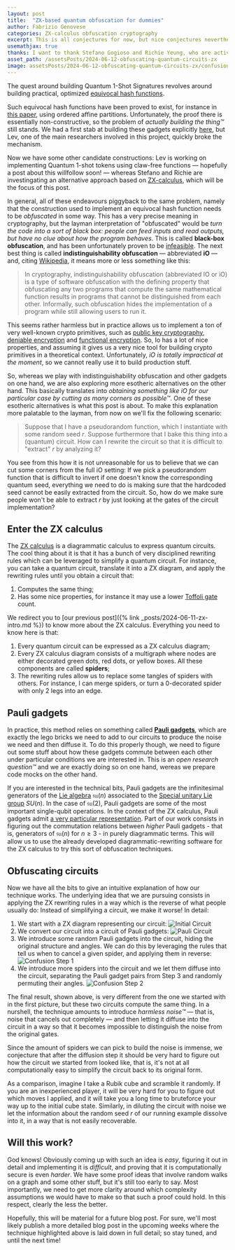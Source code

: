 ```yaml
---
layout: post
title:  "ZX-based quantum obfuscation for dummies"
author: Fabrizio Genovese
categories: ZX-calculus obfuscation cryptography
excerpt: This is all conjectures for now, but nice conjectures nevertheless!
usemathjax: true
thanks: I want to thank Stefano Gogioso and Richie Yeung, who are actively working to figure out this stuff. Pictures of the confusion process by Stefano Gogioso.
asset_path: /assetsPosts/2024-06-12-obfuscating-quantum-circuits-zx
image: assetsPosts/2024-06-12-obfuscating-quantum-circuits-zx/confusion-step-2.png
---
```


The quest around building Quantum 1-Shot Signatures revolves around building practical, optimized [equivocal hash functions](https://github.com/The-QSig-Commission/QSigCommissionWiki/wiki/Hash-function#equivocal-hash-function).

Such equivocal hash functions have been proved to exist, for instance in [this paper](https://eprint.iacr.org/2020/107), using ordered affine partitions. Unfortunately, the proof there is essentially non-constructive, so the problem of *actually building the thing™* still stands. We had a first stab at building these gadgets explicitly [here](https://github.com/The-QSig-Commission/QSigCommissionWiki/wiki/Hash-functions-from-ordered-affine-partitions), but Lev, one of the main researchers involved in this project, quickly broke the mechanism.

Now we have some other candidate constructions: Lev is working on implementing Quantum 1-shot tokens using claw-free functions &mdash; hopefully a post about this willfollow soon! &mdash; whereas Stefano and Richie are investingating an alternative approach based on [ZX-calculus](https://en.wikipedia.org/wiki/ZX-calculus), which will be the focus of this post.

In general, all of these endeavours piggyback to the same problem, namely that the construction used to implement an equivocal hash function needs to be *obfuscated* in some way. This has a very precise meaning in cryptography, but the layman interpretation of "obfuscated" would be *turn the code into a sort of black box: people can feed inputs and read outputs, but have no clue about how the program behaves*. This is called **black-box obfuscation**, and has been unfortunately proven to be [infeasible](https://dash.harvard.edu/bitstream/handle/1/12644697/9034637.pdf). The next best thing is called **indistinguishability obfuscation** &mdash; abbreviated **iO** &mdash; and, citing [Wikipedia](https://en.wikipedia.org/wiki/Indistinguishability_obfuscation), it means more or less something like this:

> In cryptography, indistinguishability obfuscation (abbreviated IO or iO) is a type of software obfuscation with the defining property that obfuscating any two programs that compute the same mathematical function results in programs that cannot be distinguished from each other. Informally, such obfuscation hides the implementation of a program while still allowing users to run it.

This seems rather harmless but in practice allows us to implement a ton of very well-known crypto primitives, such as [public key cryptography](https://en.wikipedia.org/wiki/Public-key_cryptography), [deniable encryption](https://en.wikipedia.org/wiki/Deniable_encryption) and [functional encryption](https://en.wikipedia.org/wiki/Functional_encryption). So, Io has a lot of nice properties, and assuming it gives us a very nice tool for building crypto primitives in a theoretical context. Unfortunately, *iO is totally impractical at the moment*, so we cannot really use it to build production stuff.

So, whereas we play with indistinguishability obfuscation and other gadgets on one hand, we are also exploring more esotheric alternatives on the other hand. This basically translates into *obtaining something like iO for our particular case by cutting as many corners as possible™*. One of these esotheric alternatives is what this post is about. To make this explanation more palatable to the layman, from now on we'll fix the following scenario:

> Suppose that I have a pseudorandom function, which I instantiate with some random seed $r$. Suppose furthermore that I bake this thing into a (quantum) circuit. How can I rewrite the circuit so that it is difficult to "extract" $r$ by analyzing it?

You see from this how it is not unreasonable for us to believe that we can cut some corners from the full iO setting: If we pick a pseudorandom function that is difficult to invert if one doesn't know the corresponding quantum seed, everything we need to do is making sure that the hardcoded seed cannot be easily extracted from the circuit. So, how do we make sure people won't be able to extract $r$ by just looking at the gates of the circuit implementation?

## Enter the ZX calculus

The [ZX calculus](https://en.wikipedia.org/wiki/ZX-calculus) is a diagrammatic calculus to express quantum circuits. The cool thing about it is that it has a bunch of very disciplined rewriting rules which can be leveraged to simplify a quantum circuit. For instance, you can take a quantum circuit, translate it into a ZX diagram, and apply the rewriting rules until you obtain a circuit that:

1. Computes the same thing;
2. Has some nice properties, for instance it may use a lower [Toffoli gate](https://en.wikipedia.org/wiki/Toffoli_gate) count.

We redirect you to [our previous post]({% link _posts/2024-06-11-zx-intro.md %}) to know more about the ZX calculus. Everything you need to know here is that:

1. Every quantum circuit can be expressed as a ZX calculus diagram;
2. Every ZX calculus diagram consists of a multigraph where nodes are either decorated green dots, red dots, or yellow boxes. All these components are called **spiders**;
3. The rewriting rules allow us to replace some tangles of spiders with others. For instance, I can merge spiders, or turn a 0-decorated spider with only 2 legs into an edge.

## Pauli gadgets

In practice, this method relies on something called [**Pauli gadgets**](https://arxiv.org/pdf/1906.01734), which are exactly the lego bricks we need to add to our circuits to produce the noise we need and then diffuse it. To do this properly though, we need to figure out some stuff about how these gadgets commute between each other under particular conditions we are interested in. This is an *open research question™* and we are exactly doing so on one hand, wereas we prepare code mocks on the other hand.

If you are interested in the technical bits, Pauli gadgets are the infinitesimal generators of the [Lie algebra](https://en.wikipedia.org/wiki/Special_unitary_group#Lie_algebra) $\mathfrak{su}(n)$ associated to the [Special unitary Lie group](https://en.wikipedia.org/wiki/Special_unitary_group) $SU(n)$. In the case of $\mathfrak{su}(2)$, Pauli gadgets are some of the most important single-qubit operations. In the context of the ZX calculus, Pauli gadgets admit [a very particular representation](). Part of our work consists in figuring out the commutation relations between *higher* Pauli gadgets - that is, generators of $\mathfrak{su}(n)$ for $n \geq 3$ - in purely diagrammatic terms. This will allow us to use the already developed diagrammatic-rewriting software for the ZX calculus to try this sort of obfuscation techniques.

## Obfuscating circuits

Now we have all the bits to give an intuitive explanation of how our technique works. The underlying idea that we are pursuing consists in applying the ZX rewriting rules in a way which is the reverse of what people usually do: Instead of simplifying a circuit, we make it worse! In detail:

1. We start with a ZX diagram representing our circuit:
    ![Initial Circuit]({{page.asset_path}}/initial-circuit.png)
2. We convert our circuit into a circuit of Pauli gadgets:
    ![Pauli Circuit]({{page.asset_path}}/pauli-circuit.png)
3. We introduce some random Pauli gadgets into the circuit, hiding the original structure and angles. We can do this by leveraging the rules that tell us when to cancel a given spider, and applying them in reverse:
    ![Confusion Step 1]({{page.asset_path}}/confusion-step-1.png)
4. We introduce more spiders into the circuit and we let them diffuse into the circuit, separating the Pauli gadget pairs from Step 3 and randomly permuting their angles.
    ![Confusion Step 2]({{page.asset_path}}/confusion-step-2.png)

The final result, shown above, is very different from the one we started with in the first picture, but these two circuits compute the same thing.
In a nurshell, the technique amounts to introduce *harmless noise™* &mdash; that is, noise that cancels out completely &mdash; and then letting it diffuse into the circuit in a way so that it becomes impossible to distinguish the noise from the original gates.

Since the amount of spiders we can pick to build the noise is immense, we conjecture that after the diffusion step it should be very hard to figure out how the circuit we started from looked like, that is, it's not at all computationally easy to simplify the circuit back to its original form.

As a comparison, imagine I take a Rubik cube and scramble it randomly. If you are an inexperienced player, it will be very hard for you to figure out which moves I applied, and it will take you a long time to bruteforce your way up to the initial cube state. Similarly, in diluting the circuit with noise we let the information about the random seed $r$ of our running example dissolve into it, in a way that is not easily recoverable.

## Will this work?

God knows! Obviously coming up with such an idea is *easy*, figuring it out in detail and implementing it is *difficult*, and proving that it is computationally secure is even *harder*. We have some proof ideas that involve random walks on a graph and some other stuff, but it's still too early to say. Most importantly, we need to get more clarity around which complexity assumptions we would have to make so that such a proof could hold. In this respect, clearly the less the better.

Hopefully, this will be material for a future blog post. For sure, we'll most likely publish a more detailed blog post in the upcoming weeks where the technique highlighted above is laid down in full detail; so stay tuned, and until the next time!